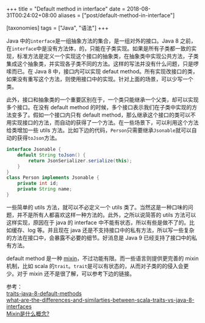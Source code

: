 +++
title = "Default method in interface"
date = 2018-08-31T00:24:02+08:00
aliases = ["post/default-method-in-interface"]

[taxonomies]
tags = ["Java", "语法"]
+++

Java 中的`interface`是一组抽象方法的集合，是一组对外的接口。Java 8 之前，在`interface`中是没有方法体，的，只能在子类实现。如果是所有子类都一致的实现，标准方法是定义一个实现这个接口的抽象类，在抽象类中实现公共方法，子类集成这个抽象类，并实现各子类不同的方法。这样的写法并没有什么问题，只是啰嗦而已。在 Java 8 中，接口内可以实现 defaut method。所有实现改接口的类，如果没有重写这个方法，则使用接口中的实现。针对上面的场景，可以少写一个类。

此外，接口和抽象类的一个重要区别在于，一个类只能继承一个父类，却可以实现多个接口。在没有 default method 的时候，多个接口表示我们在子类中实现的方法变多了。假如一个接口内只有 default method，那么继承这个接口的类可以不用实现接口的方法，而自动的获得了一个方法。在一些场景下，可以利用这个方法给类增加一些 utils 方法。比如下边的代码，`Person`只需要继承`Jsonable`就可以自动的获得`toJson`方法。

```java
interface Jsonable {
    default String toJson() {
        return JsonSerializer.serialize(this);
    }
}
class Person implements Jsonable {
    private int id;
    private String name;
}
```

一些简单的 utils 方法，就可以不必定义一个 utils 类了。当然这是一种口味的问题，并不是所有人都喜欢这样一种方法的。此外，之所以说简答的 utils 方法可以这样实现，原因在于 java 的 interface 中不能有状态，所以有些是做不了的。比如缓存、log 等。并且现在 java 还是不支持接口中的私有方法，所以写一些复杂的方法在接口中，会暴露不必要的细节。好消息是 Java 9 已经支持了接口中的私有方法。

default method 是一种 [mixin][]，不过功能有限。而一些语言则提供更完善的 mixin 机制，比如 scala 的`trait`。`trait`是可以有状态的，从而对子类的的侵入会更少。对于 mixin 还不是很了解，可以参考下边的链接。

参考：\
[traits-java-8-default-methods][blog] \
[what-are-the-differences-and-similarties-between-scala-traits-vs-java-8-interfaces][so] \
[Mixin是什么概念?][zhihu]

[mixin]: https://zh.wikipedia.org/wiki/Mixin
[blog]: https://opencredo.com/traits-java-8-default-methods
[so]: https://stackoverflow.com/questions/16410298/what-are-the-differences-and-similarties-between-scala-traits-vs-java-8-interfa
[zhihu]: https://www.zhihu.com/question/20778853
